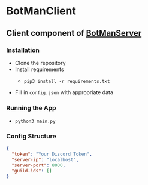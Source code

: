 # BotManClient

## Client component of [BotManServer](https://github.com/Mahasvan/BotManServer)

### Installation

- Clone the repository
- Install requirements
    - ```shell
      pip3 install -r requirements.txt
      ```
- Fill in `config.json` with appropriate data

### Running the App

- ```shell
  python3 main.py
  ```

### Config Structure

```json
{
  "token": "Your Discord Token",
  "server-ip": "localhost",
  "server-port": 8000,
  "guild-ids": []
}
```
